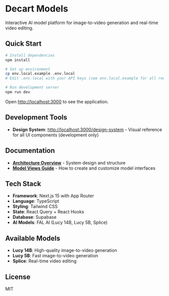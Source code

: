# Decart Models

Interactive AI model platform for image-to-video generation and real-time video editing.

## Quick Start

```bash
# Install dependencies
npm install

# Set up environment
cp env.local.example .env.local
# Edit .env.local with your API keys (see env.local.example for all required variables)

# Run development server
npm run dev
```

Open [http://localhost:3000](http://localhost:3000) to see the application.

## Development Tools

- **Design System**: [http://localhost:3000/design-system](http://localhost:3000/design-system) - Visual reference for all UI components (development only)

## Documentation

- **[Architecture Overview](docs/ARCHITECTURE.md)** - System design and structure
- **[Model Views Guide](docs/MODEL_VIEWS.md)** - How to create and customize model interfaces

## Tech Stack

- **Framework**: Next.js 15 with App Router
- **Language**: TypeScript
- **Styling**: Tailwind CSS
- **State**: React Query + React Hooks
- **Database**: Supabase
- **AI Models**: FAL AI (Lucy 14B, Lucy 5B, Splice)

## Available Models

- **Lucy 14B**: High-quality image-to-video generation
- **Lucy 5B**: Fast image-to-video generation  
- **Splice**: Real-time video editing

## License

MIT